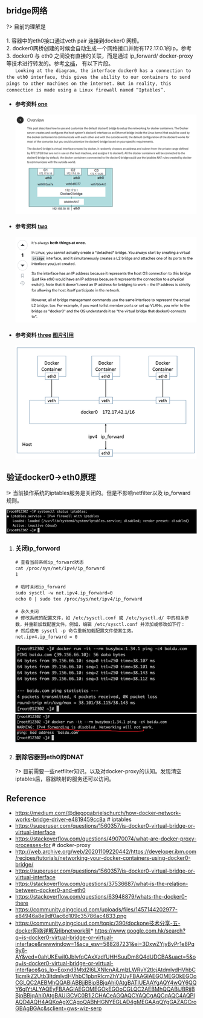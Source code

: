 ## bridge网络
?> 目前的理解是  
</br> 1. 容器中的eth0接口通过veth pair 连接到docker0 网桥。
</br> 2. docker0网桥创建的时候会自动生成一个网络接口并附有172.17.0.1的ip，参考
</br> 3. docker0 与 eth0 之间没有直接的关联，而是通过 ip_forward/ docker-proxy 等技术进行转发的。参考[文档](https://medium.com/@diegogabrielschurch/how-docker-network-works-bridge-driver-e4819459cc8a)， 有以下片段。
</br> &nbsp;&nbsp;&nbsp;&nbsp;&nbsp;&nbsp;`Looking at the diagram, the interface docker0 has a connection to the eth0 interface, this gives the ability to our containers to send pings to other machines on the internet. But in reality, this connection is made using a Linux firewall named “Iptables”.`

* #### 参考资料 [one](http://web.archive.org/web/20201109220442/https://developer.ibm.com/recipes/tutorials/networking-your-docker-containers-using-docker0-bridge/)

    ![](/.images/devops/network/docker0/docker0-04.png)
* #### 参考资料 [two](https://superuser.com/questions/1560357/is-docker0-virtual-bridge-or-virtual-interface)

    ![](/.images/devops/network/docker0/docker0-05.png)
* #### 参考资料 [three](https://stackoverflow.com/questions/37536687/what-is-the-relation-between-docker0-and-eth0) [图片引用](https://community.qingcloud.com/uploads/files/1457144202977-e84946a8e9df0ac6d109c35786ac4833.png)

    ![](/.images/devops/network/docker0/docker0-06.png)



## 验证docker0->eth0原理
!> 当前操作系统的iptables服务是关闭的。但是不影响netfilter以及 ip_forward 规则。

![](/.images/devops/network/docker0/docker0-01.png)

1. ### 关闭ip_forword

    ```shell
    # 查看当前系统ip_forward状态 
    cat /proc/sys/net/ipv4/ip_forward
    1

    # 临时关闭ip_forward
    sudo sysctl -w net.ipv4.ip_forward=0
    echo 0 | sudo tee /proc/sys/net/ipv4/ip_forward

    # 永久关闭
    # 修改系统的配置文件，如 /etc/sysctl.conf 或 /etc/sysctl.d/ 中的相关参数，并重新加载配置文件。例如，编辑 /etc/sysctl.conf 并添加或修改如下行：
    # 然后使用 sysctl -p 命令重新加载配置文件使其生效。
    net.ipv4.ip_forward = 0
    ```
        
    ![](/.images/devops/network/docker0/docker0-02.png) ![](/.images/devops/network/docker0/docker0-03.png)

2. ### 删除容器到eth0的DNAT

    ?> 目前需要一些netfilter知识。以及对docker-proxy的认知。发现清空iptables后，容器映射的服务还可以访问。

## Reference
* https://medium.com/@diegogabrielschurch/how-docker-network-works-bridge-driver-e4819459cc8a # iptables
* https://superuser.com/questions/1560357/is-docker0-virtual-bridge-or-virtual-interface
* https://stackoverflow.com/questions/49070074/what-are-docker-proxy-processes-for    # docker-proxy
* http://web.archive.org/web/20201109220442/https://developer.ibm.com/recipes/tutorials/networking-your-docker-containers-using-docker0-bridge/
* https://superuser.com/questions/1560357/is-docker0-virtual-bridge-or-virtual-interface
* https://stackoverflow.com/questions/37536687/what-is-the-relation-between-docker0-and-eth0
* https://stackoverflow.com/questions/63948879/whats-the-docker0-there
* https://community.qingcloud.com/uploads/files/1457144202977-e84946a8e9df0ac6d109c35786ac4833.png
* https://community.qingcloud.com/topic/390/dockone技术分享-五-docker网络详解及libnetwork前* https://www.google.com.hk/search?q=is-docker0-virtual-bridge-or-virtual-interface&newwindow=1&sca_esv=588287231&ei=3DxwZYjyBvPr1e8Pq9y6-AY&ved=0ahUKEwiI0JblvfqCAxXzdfUHHSuuDm8Q4dUDCBA&uact=5&oq=is-docker0-virtual-bridge-or-virtual-interface&gs_lp=Egxnd3Mtd2l6LXNlcnAiLmlzLWRvY2tlcjAtdmlydHVhbC1icmlkZ2Utb3ItdmlydHVhbC1pbnRlcmZhY2UyFBAAGIAEGOMEGOkEGOoCGLQC2AEBMhQQABiABBjjBBjpBBjqAhi0AtgBATIUEAAYgAQY4wQY6QQY6gIYtALYAQEyFBAAGIAEGOMEGOkEGOoCGLQC2AEBMhQQABiJBRjjBBjpBBjqAhi0AtgBAUi3CVC0B1i2CHACeAGQAQCYAQCgAQCqAQC4AQPIAQD4AQH4AQKoAgXCAgoQABhHGNYEGLAD4gMEGAAgQYgGAZAGCroGBAgBGAc&sclient=gws-wiz-serp